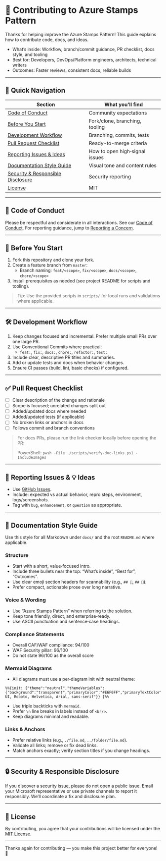 # 🤝 Contributing to Azure Stamps Pattern

Thanks for helping improve the Azure Stamps Pattern! This guide explains how to contribute code, docs, and ideas.

- What’s inside: Workflow, branch/commit guidance, PR checklist, docs style, and tooling
- Best for: Developers, DevOps/Platform engineers, architects, technical writers
- Outcomes: Faster reviews, consistent docs, reliable builds

---

## 🧭 Quick Navigation

| Section | What you’ll find |
|---------|-------------------|
| [Code of Conduct](#-code-of-conduct) | Community expectations |
| [Before You Start](#-before-you-start) | Fork/clone, branching, tooling |
| [Development Workflow](#-development-workflow) | Branching, commits, tests |
| [Pull Request Checklist](#-pull-request-checklist) | Ready-to-merge criteria |
| [Reporting Issues & Ideas](#-reporting-issues--ideas) | How to open high‑signal issues |
| [Documentation Style Guide](#-documentation-style-guide) | Visual tone and content rules |
| [Security & Responsible Disclosure](#-security--responsible-disclosure) | Security reporting |
| [License](#-license) | MIT |

---

## 🌟 Code of Conduct

Please be respectful and considerate in all interactions. See our [Code of Conduct](./CODE_OF_CONDUCT.md). For reporting guidance, jump to [Reporting a Concern](./CODE_OF_CONDUCT.md#-reporting-a-concern).

---

## 🚀 Before You Start

1. Fork this repository and clone your fork.
2. Create a feature branch from `master`:
   - Branch naming: `feat/<scope>`, `fix/<scope>`, `docs/<scope>`, `chore/<scope>`
3. Install prerequisites as needed (see project README for scripts and tooling).

> Tip: Use the provided scripts in `scripts/` for local runs and validations where applicable.

---

## 🛠️ Development Workflow

1. Keep changes focused and incremental. Prefer multiple small PRs over one large PR.
2. Use Conventional Commits where practical:
   - `feat:`, `fix:`, `docs:`, `chore:`, `refactor:`, `test:`
3. Include clear, descriptive PR titles and summaries.
4. Add or update tests and docs when behavior changes.
5. Ensure CI passes (build, lint, basic checks) if configured.

---

## ✅ Pull Request Checklist

- [ ] Clear description of the change and rationale
- [ ] Scope is focused; unrelated changes split out
- [ ] Added/updated docs where needed
- [ ] Added/updated tests (if applicable)
- [ ] No broken links or anchors in docs
- [ ] Follows commit and branch conventions

> For docs PRs, please run the link checker locally before opening the PR:
>
> PowerShell: `pwsh -File ./scripts/verify-doc-links.ps1 -IncludeImages`

---

## 🐛 Reporting Issues & 💡 Ideas

- Use [GitHub Issues](https://github.com/srnichols/StampsPattern/issues).
- Include: expected vs actual behavior, repro steps, environment, logs/screenshots.
- Tag with `bug`, `enhancement`, or `question` as appropriate.

---

## 📝 Documentation Style Guide

Use this style for all Markdown under `docs/` and the root `README.md` where applicable.

### Structure
- Start with a short, value‑focused intro.
- Include three bullets near the top: “What’s inside”, “Best for”, “Outcomes”.
- Use clear emoji section headers for scannability (e.g., `## 🧭`, `## 🚀`).
- Prefer compact, actionable prose over long narrative.

### Voice & Wording
- Use “Azure Stamps Pattern” when referring to the solution.
- Keep tone friendly, direct, and enterprise‑ready.
- Use ASCII punctuation and sentence‑case headings.

### Compliance Statements
- Overall CAF/WAF compliance: 94/100
- WAF Security pillar: 96/100
- Do not state 96/100 as the overall score

### Mermaid Diagrams
- All diagrams must use a per‑diagram init with neutral theme:

```
%%{init: {"theme":"neutral","themeVariables":{"background":"transparent","primaryColor":"#E6F0FF","primaryTextColor":"#1F2937","primaryBorderColor":"#94A3B8","lineColor":"#94A3B8","secondaryColor":"#F3F4F6","tertiaryColor":"#DBEAFE","clusterBkg":"#F8FAFC","clusterBorder":"#CBD5E1","edgeLabelBackground":"#F8FAFC","fontFamily":"Segoe UI, Roboto, Helvetica, Arial, sans-serif"}} }%%
```

- Use triple backticks with `mermaid`.
- Prefer `\n` line breaks in labels instead of `<br/>`.
- Keep diagrams minimal and readable.

### Links & Anchors
- Prefer relative links (e.g., `./file.md`, `../folder/file.md`).
- Validate all links; remove or fix dead links.
- Match anchors exactly; verify section titles if you change headings.

---

## 🔒 Security & Responsible Disclosure

If you discover a security issue, please do not open a public issue. Email your Microsoft representative or use private channels to report it responsibly. We’ll coordinate a fix and disclosure plan.

---

## 📄 License

By contributing, you agree that your contributions will be licensed under the [MIT License](./LICENSE).

---

Thanks again for contributing — you make this project better for everyone! 🙌
